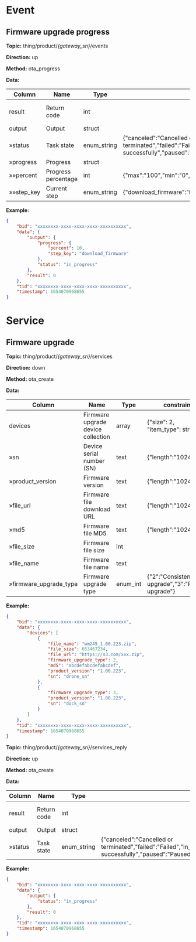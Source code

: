 




 # Event

## Firmware upgrade progress
**Topic:** thing/product/*{gateway_sn}*/events

**Direction:** up

**Method:** ota_progress

**Data:** 

|Column|Name|Type|constraint|Description|
|---|---|---|---|---|
|result|Return code|int|  |Non-zero represents an error|
|output|Output|struct|  ||
|»status|Task state|enum_string| {&#34;canceled&#34;:&#34;Cancelled or terminated&#34;,&#34;failed&#34;:&#34;Failed&#34;,&#34;in_progress&#34;:&#34;Executing&#34;,&#34;ok&#34;:&#34;Executed successfully&#34;,&#34;paused&#34;:&#34;Paused&#34;,&#34;rejected&#34;:&#34;Rejected&#34;,&#34;sent&#34;:&#34;Issued&#34;,&#34;timeout&#34;:&#34;Timeout&#34;} ||
|»progress|Progress|struct|  ||
|»»percent|Progress percentage|int| {&#34;max&#34;:&#34;100&#34;,&#34;min&#34;:&#34;0&#34;,&#34;step&#34;:&#34;1&#34;,&#34;unit_name&#34;:&#34;Percentage / %&#34;} ||
|»»step_key|Current step|enum_string| {&#34;download_firmware&#34;:&#34;Download firmware&#34;,&#34;upgrade_firmware&#34;:&#34;Firmware update&#34;} ||


 

**Example:**
```json
{
	"bid": "xxxxxxxx-xxxx-xxxx-xxxx-xxxxxxxxxx",
	"data": {
		"output": {
			"progress": {
				"percent": 10,
				"step_key": "download_firmware"
			},
			"status": "in_progress"
		},
		"result": 0
	},
	"tid": "xxxxxxxx-xxxx-xxxx-xxxx-xxxxxxxxxx",
	"timestamp": 1654070968655
}
```







 # Service

## Firmware upgrade



**Topic:** thing/product/*{gateway_sn}*/services

**Direction:** down

**Method:** ota_create

**Data:**

|Column|Name|Type|constraint|Description|
|---|---|---|---|---|
|devices|Firmware upgrade device collection|array|  {"size": 2, "item_type": struct}  ||
|»sn|Device serial number (SN)|text| {&#34;length&#34;:&#34;10240&#34;} ||
|»product_version|Firmware version|text| {&#34;length&#34;:&#34;10240&#34;} ||
|»file_url|Firmware file download URL|text| {&#34;length&#34;:&#34;10240&#34;} ||
|»md5|Firmware file MD5|text| {&#34;length&#34;:&#34;10240&#34;} ||
|»file_size|Firmware file size|int|  ||
|»file_name|Firmware file name|text|  ||
|»firmware_upgrade_type|Firmware upgrade type|enum_int| {&#34;2&#34;:&#34;Consistency upgrade&#34;,&#34;3&#34;:&#34;Regular upgrade&#34;} ||


 

**Example:**
```json
{
	"bid": "xxxxxxxx-xxxx-xxxx-xxxx-xxxxxxxxxx",
	"data": {
		"devices": [
			{
				"file_name": "wm245_1.00.223.zip",
				"file_size": 653467234,
				"file_url": "https://s3.com/xxx.zip",
				"firmware_upgrade_type": 2,
				"md5": "abcdefabcdefabcdef",
				"product_version": "1.00.223",
				"sn": "drone_sn"
			},
			{
				"firmware_upgrade_type": 3,
				"product_version": "1.00.223",
				"sn": "dock_sn"
			}
		]
	},
	"tid": "xxxxxxxx-xxxx-xxxx-xxxx-xxxxxxxxxx",
	"timestamp": 1654070968655
}
```



**Topic:** thing/product/*{gateway_sn}*/services_reply

**Direction:** up

**Method:** ota_create

**Data:**

|Column|Name|Type|constraint|Description|
|---|---|---|---|---|
|result|Return code|int|  |Non-zero represents an error|
|output|Output|struct|  ||
|»status|Task state|enum_string| {&#34;canceled&#34;:&#34;Cancelled or terminated&#34;,&#34;failed&#34;:&#34;Failed&#34;,&#34;in_progress&#34;:&#34;Executing&#34;,&#34;ok&#34;:&#34;Executed successfully&#34;,&#34;paused&#34;:&#34;Paused&#34;,&#34;rejected&#34;:&#34;Rejected&#34;,&#34;sent&#34;:&#34;Issued&#34;,&#34;timeout&#34;:&#34;Timeout&#34;} ||


 

**Example:**
```json
{
	"bid": "xxxxxxxx-xxxx-xxxx-xxxx-xxxxxxxxxx",
	"data": {
		"output": {
			"status": "in_progress"
		},
		"result": 0
	},
	"tid": "xxxxxxxx-xxxx-xxxx-xxxx-xxxxxxxxxx",
	"timestamp": 1654070968655
}
```






